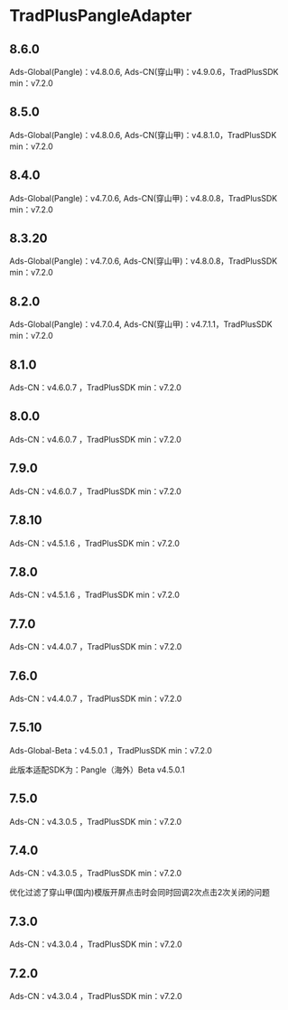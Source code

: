 # TradPlusPangleAdapter

## 8.6.0

Ads-Global(Pangle)：v4.8.0.6, Ads-CN(穿山甲)：v4.9.0.6，TradPlusSDK min：v7.2.0

## 8.5.0

Ads-Global(Pangle)：v4.8.0.6, Ads-CN(穿山甲)：v4.8.1.0，TradPlusSDK min：v7.2.0

## 8.4.0

Ads-Global(Pangle)：v4.7.0.6, Ads-CN(穿山甲)：v4.8.0.8，TradPlusSDK min：v7.2.0

## 8.3.20

Ads-Global(Pangle)：v4.7.0.6, Ads-CN(穿山甲)：v4.8.0.8，TradPlusSDK min：v7.2.0

## 8.2.0

Ads-Global(Pangle)：v4.7.0.4, Ads-CN(穿山甲)：v4.7.1.1，TradPlusSDK min：v7.2.0

## 8.1.0

Ads-CN：v4.6.0.7 ，TradPlusSDK min：v7.2.0

## 8.0.0

Ads-CN：v4.6.0.7 ，TradPlusSDK min：v7.2.0

## 7.9.0

Ads-CN：v4.6.0.7 ，TradPlusSDK min：v7.2.0

## 7.8.10

Ads-CN：v4.5.1.6 ，TradPlusSDK min：v7.2.0

## 7.8.0

Ads-CN：v4.5.1.6 ，TradPlusSDK min：v7.2.0

## 7.7.0

Ads-CN：v4.4.0.7 ，TradPlusSDK min：v7.2.0

## 7.6.0

Ads-CN：v4.4.0.7 ，TradPlusSDK min：v7.2.0

## 7.5.10

Ads-Global-Beta：v4.5.0.1 ，TradPlusSDK min：v7.2.0

此版本适配SDK为：Pangle（海外）Beta v4.5.0.1


## 7.5.0

Ads-CN：v4.3.0.5 ，TradPlusSDK min：v7.2.0

## 7.4.0

Ads-CN：v4.3.0.5 ，TradPlusSDK min：v7.2.0

优化过滤了穿山甲(国内)模版开屏点击时会同时回调2次点击2次关闭的问题

## 7.3.0

Ads-CN：v4.3.0.4 ，TradPlusSDK min：v7.2.0

## 7.2.0

Ads-CN：v4.3.0.4 ，TradPlusSDK min：v7.2.0